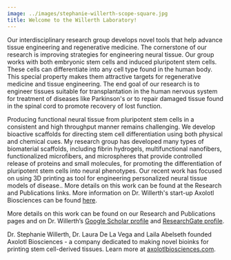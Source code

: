 ```yaml
---
image: ../images/stephanie-willerth-scope-square.jpg
title: Welcome to the Willerth Laboratory!
---
```

Our interdisciplinary research group develops novel tools that help advance tissue engineering and regenerative medicine. The cornerstone of our research is improving strategies for engineering neural tissue. Our group works with both embryonic stem cells and induced pluripotent stem cells. These cells can differentiate into any cell type found in the human body. This special property makes them attractive targets for regenerative medicine and tissue engineering. The end goal of our research is to engineer tissues suitable for transplantation in the human nervous system for treatment of diseases like Parkinson's or to repair damaged tissue found in the spinal cord to promote recovery of lost function.

Producing functional neural tissue from pluripotent stem cells in a consistent and high throughput manner remains challenging. We develop bioactive scaffolds for directing stem cell differentiation using both physical and chemical cues. My research group has developed many types of biomaterial scaffolds, including fibrin hydrogels, multifunctional nanofibers, functionalized microfibers, and microspheres that provide controlled release of proteins and small molecules, for promoting the differentiation of pluripotent stem cells into neural phenotypes. Our recent work has focused on using 3D printing as tool for engineering personalized neural tissue models of disease.. More details on this work can be found at the Research and Publications links. More information on Dr. Willerth's start-up Axolotl Biosciences can be found [here](https://www.axolotlbiosciences.com).

More details on this work can be found on our Research and Publications pages and on Dr. Willerth’s 
[Google Scholar profile](https://scholar.google.ca/citations?user=-rY-_JoAAAAJ) 
and 
[ResearchGate profile](https://www.researchgate.net/profile/Stephanie-Willerth).

Dr. Stephanie Willerth, Dr. Laura De La Vega and Laila Abelseth founded Axolotl Biosciences - a company dedicated to making novel bioinks for printing stem cell-derived tissues. Learn more at [axolotlbiosciences.com](https://www.axolotlbiosciences.com).